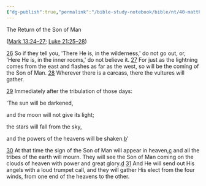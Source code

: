 ```yaml
---
{"dg-publish":true,"permalink":"/bible-study-notebook/bible/nt/40-matthew/matthew-24-26-31/","tags":["NT/40_Matthew-24v26-31"],"created":"2025-06-02T23:40:12.160-04:00","updated":"2025-06-02T20:08:11.136-04:00"}
---
```



The Return of the Son of Man 

([Mark 13:24–27](https://www.google.com/url?sa=E&q=https%3A%2F%2Fbiblehub.com%2Fbsb%2Fmark%2F13.htm%2324); [Luke 21:25–28](https://www.google.com/url?sa=E&q=https%3A%2F%2Fbiblehub.com%2Fbsb%2Fluke%2F21.htm%2325))

[26](https://www.google.com/url?sa=E&q=https%3A%2F%2Fbiblehub.com%2Fmatthew%2F24-26.htm) So if they tell you, 'There He is, in the wilderness,' do not go out, or, 'Here He is, in the inner rooms,' do not believe it. [27](https://www.google.com/url?sa=E&q=https%3A%2F%2Fbiblehub.com%2Fmatthew%2F24-27.htm) For just as the lightning comes from the east and flashes as far as the west, so will be the coming of the Son of Man. [28](https://www.google.com/url?sa=E&q=https%3A%2F%2Fbiblehub.com%2Fmatthew%2F24-28.htm) Wherever there is a carcass, there the vultures will gather.

[29](https://www.google.com/url?sa=E&q=https%3A%2F%2Fbiblehub.com%2Fmatthew%2F24-29.htm) Immediately after the tribulation of those days:

'The sun will be darkened,

and the moon will not give its light;

the stars will fall from the sky,

and the powers of the heavens will be shaken.[b](https://www.google.com/url?sa=E&q=https%3A%2F%2Fbiblehub.com%2Fbsb%2Fmatthew%2F%23fn)'

[30](https://www.google.com/url?sa=E&q=https%3A%2F%2Fbiblehub.com%2Fmatthew%2F24-30.htm) At that time the sign of the Son of Man will appear in heaven,[c](https://www.google.com/url?sa=E&q=https%3A%2F%2Fbiblehub.com%2Fbsb%2Fmatthew%2F%23fn) and all the tribes of the earth will mourn. They will see the Son of Man coming on the clouds of heaven with power and great glory.[d](https://www.google.com/url?sa=E&q=https%3A%2F%2Fbiblehub.com%2Fbsb%2Fmatthew%2F%23fn) [31](https://www.google.com/url?sa=E&q=https%3A%2F%2Fbiblehub.com%2Fmatthew%2F24-31.htm) And He will send out His angels with a loud trumpet call, and they will gather His elect from the four winds, from one end of the heavens to the other.
